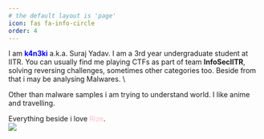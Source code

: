 ```yaml
---
# the default layout is 'page'
icon: fas fa-info-circle
order: 4
---
```

I am <span style="color:blue">**k4n3ki**</span> a.k.a. Suraj Yadav. I am a 3rd year undergraduate student at IITR. You can usually find me playing CTFs as part of team **InfoSecIITR**, solving reversing challenges, sometimes other categories too. Beside from that i may be analysing Malwares. \

Other than malware samples i am trying to understand world.
I like anime and travelling.


Everything beside i love <span style="color:pink">Rize</span>. \
<img src="https://images.wallpapersden.com/image/download/tokyo-ghoul-ken-kaneki-rize-kamishiro_a2dpbZSZmpqtpaSklGZuZ2WtZmdlZQ.jpg">
